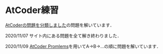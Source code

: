 # AtCoder練習
[AtCoderの問題を分類しました](https://qiita.com/KoyanagiHitoshi/items/32dc42d8c5ee75339e54#22-%E4%BB%A3%E5%85%A5%E6%96%87)の問題を解いています．

2020/11/07 サイト内にある問題を全て解き終わりました．

2020/11/09 [AtCoder Promlems](https://kenkoooo.com/atcoder/)を用いてA->B->...の順に問題を解いています．
